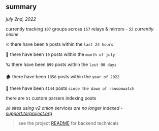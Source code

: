 
## summary
_july 2nd, 2022_

currently tracking `107` groups across `157` relays & mirrors - _`55` currently online_

⏲ there have been `5` posts within the `last 24 hours`

🦈 there have been `10` posts within the `month of july`

🪐 there have been `899` posts within the `last 90 days`

🏚 there have been `1858` posts within the `year of 2022`

🦕 there have been `4144` posts `since the dawn of ransomwatch`

there are `51` custom parsers indexing posts

_`20` sites using v2 onion services are no longer indexed - [support.torproject.org](https://support.torproject.org/onionservices/v2-deprecation/)_

> see the project [README](https://github.com/joshhighet/ransomwatch#ransomwatch--) for backend technicals

